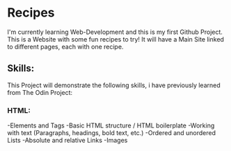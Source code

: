 # Recipes
I'm currently learning Web-Development and this is my first Github Project.
This is a Website with some fun recipes to try!
It will have a Main Site linked to different pages, each with one recipe.

## Skills:
This Project will demonstrate the following skills, i have previously learned from The Odin Project:
### HTML:
-Elements and Tags
-Basic HTML structure / HTML boilerplate
-Working with text (Paragraphs, headings, bold text, etc.)
-Ordered and unordered Lists
-Absolute and relative Links
-Images
